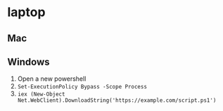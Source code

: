 # laptop

## Mac

## Windows
1. Open a new powershell
2. `Set-ExecutionPolicy Bypass -Scope Process`
3. `iex (New-Object Net.WebClient).DownloadString('https://example.com/script.ps1')`
